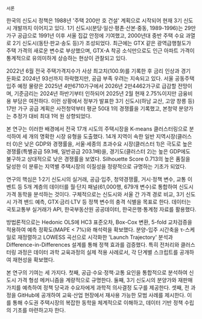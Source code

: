 	서론
한국의 신도시 정책은 1988년 '주택 200만 호 건설' 계획으로 시작되어 현재 3기 신도시 개발까지 이어지고 있다. 1기 신도시(분당·일산·평촌·산본·중동, 1989-1996)는 29만 가구 공급으로 1991년 이후 서울 집값 안정에 기여했고, 2000년대 중반 주택 수요 과열로 2기 신도시(동탄·판교·송도 등)가 조성되었다. 최근에는 GTX 같은 광역급행철도가 주택 가격의 새로운 변수로 부상했으며, GTX-A 착공 소식만으로도 인근 아파트 가격이 통계적으로 유의미하게 상승하는 현상이 관찰되고 있다.

2022년 6월 전국 주택가격지수가 사상 최고치(100.9)를 기록한 후 금리 인상과 경기 둔화로 2024년 93선까지 하락했지만, 공급 부족 우려는 지속되고 있다. 서울 공동주택 입주 예정 물량은 2025년 4만6710가구에서 2026년 2만4462가구로 급감할 전망이며, 기준금리는 2024년 하반기부터 인하되어 2025년 2월 현재 2.75%이지만 금융비용 부담은 여전하다. 이런 상황에서 정부가 발표한 3기 신도시(하남 교산, 고양 창릉 등) 17만 가구 공급 계획은 사전청약부터 평균 50대 1의 경쟁률을 기록했고, 본청약 분양가는 추정가 대비 최대 1억 원 상향되었다.

본 연구는 이러한 배경에서 전국 17개 시도의 주택시장을 K-means 클러스터링으로 분석하여 세 개의 명확한 시장 유형을 도출했다. 14개 지역이 속한 일반 지역시장(클러스터 0)은 낮은 GDP와 경쟁률을, 서울·세종의 초과수요 시장(클러스터 1)은 극도로 높은 경쟁률(특별공급 59.1배, 일반공급 203.1배)을, 경기도(클러스터 2)는 높은 GDP에도 불구하고 상대적으로 낮은 경쟁률을 보였다. Silhouette Score 0.713의 높은 품질을 달성한 이 분류는 지역별 주택시장의 이질성을 정량적으로 규명하는 기초가 되었다.

연구의 핵심은 1·2기 신도시의 실거래, 공급·입주, 청약경쟁률, 거시·정책 변수, 교통 이벤트 등 5개 계층의 데이터를 월·단지 패널(61,000행, 679개 변수)로 통합하여 신도시 가격 동학을 분석하는 것이다. 구체적으로는 신도시와 서울 간 가격 경로 비교, 3기 신도시 가격 밴드 예측, GTX·금리·LTV 등 정책 변수의 충격 식별을 목표로 한다. 데이터는 국토교통부 실거래가 API, 한국부동산원 공공데이터, 한국은행·통계청 자료를 활용했다.

방법론적으로는 Hedonic OLS에 HC3 표준오차, Box-Cox 변환, 5-fold 교차검증을 적용하여 예측 정확도(MAPE < 7%)와 해석력을 확보했다. 분양-입주 시간축을 τ-스케일로 재정렬하고 LOWESS 곡선으로 시각화한 'Launch Trajectory' 분석과 Difference-in-Differences 설계를 통해 정책 효과를 검증했다. 특히 전처리와 클러스터링 과정은 데이터 과학 교육과정의 실제 적용 사례로서, 각 단계별 스크립트를 공개하여 재현성을 확보했다.

본 연구의 기여는 세 가지다. 첫째, 공급·수요·정책·교통 요인을 통합적으로 분석하여 신도시 가격 형성 메커니즘을 계량적으로 규명한다. 둘째, 3기 신도시의 분양가와 재판매 가치를 예측하여 정책 당국과 수요자에게 과학적 의사결정 도구를 제공한다. 셋째, 전 과정을 GitHub에 공개하여 교육·산업 현장에서 재사용 가능한 모범 사례를 제시한다. 이를 통해 수도권 주택시장의 복잡한 동학을 체계적으로 이해하고, 데이터 기반 정책 수립의 기초를 마련하고자 한다.
